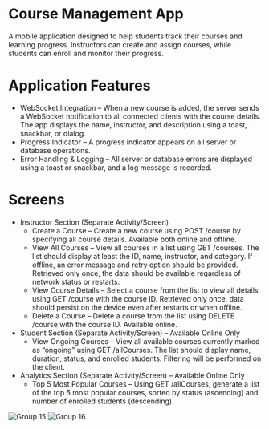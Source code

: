 # Course Management App
A mobile application designed to help students track their courses and learning progress. Instructors can create and assign courses, while students can enroll and monitor their progress.

# Application Features
- WebSocket Integration – When a new course is added, the server sends a WebSocket notification to all connected clients with the course details. The app displays the name, instructor, and description using a toast, snackbar, or dialog.
- Progress Indicator – A progress indicator appears on all server or database operations.
- Error Handling & Logging – All server or database errors are displayed using a toast or snackbar, and a log message is recorded.

# Screens
- Instructor Section (Separate Activity/Screen)
  - Create a Course – Create a new course using POST /course by specifying all course details. Available both online and offline.
  - View All Courses – View all courses in a list using GET /courses. The list should display at least the ID, name, instructor, and category. If offline, an error message and retry option should be provided. Retrieved only once, the data should be available regardless of network status or restarts.
  - View Course Details – Select a course from the list to view all details using GET /course with the course ID. Retrieved only once, data should persist on the device even after restarts or when offline.
  - Delete a Course – Delete a course from the list using DELETE /course with the course ID. Available online.
- Student Section (Separate Activity/Screen) – Available Online Only
  - View Ongoing Courses – View all available courses currently marked as “ongoing” using GET /allCourses. The list should display name, duration, status, and enrolled students. Filtering will be performed on the client.
- Analytics Section (Separate Activity/Screen) – Available Online Only
  - Top 5 Most Popular Courses – Using GET /allCourses, generate a list of the top 5 most popular courses, sorted by status (ascending) and number of enrolled students (descending).
    
![Group 15](https://github.com/user-attachments/assets/94445842-5fd3-49c9-928b-6c0f1c235950)
![Group 16](https://github.com/user-attachments/assets/73783009-0ed7-4494-a047-2bcf562d23ae)

